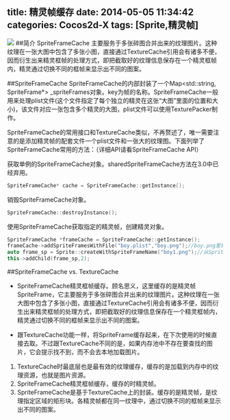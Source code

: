 title: 精灵帧缓存
date: 2014-05-05 11:34:42
categories: Cocos2d-X
tags: [Sprite,精灵帧]
---
![](https://github.com/zt1991616/blog/master/raw/Image/14050501.png)
##简介
SpriteFrameCache 主要服务于多张碎图合并出来的纹理图片。这种纹理在一张大图中包含了多张小图，直接通过TextureCache引用会有诸多不便，因而衍生出来精灵框帧的处理方式，即把截取好的纹理信息保存在一个精灵框帧内，精灵通过切换不同的框帧来显示出不同的图案。

##SpriteFrameCache
SpriteFrameCache的内部封装了一个Map<std::string, SpriteFrame*> _spriteFrames对象。key为帧的名称。SpriteFrameCache一般用来处理plist文件(这个文件指定了每个独立的精灵在这张“大图”里面的位置和大小)，该文件对应一张包含多个精灵的大图，plist文件可以使用TexturePacker制作。
 
SpriteFrameCache的常用接口和TextureCache类似，不再赘述了，唯一需要注意的是添加精灵帧的配套文件一个plist文件和一张大的纹理图。下面列举了SpriteFrameCache常用的方法：（详细API请看SpriteFrameCache API）
 
获取单例的SpriteFrameCache对象。sharedSpriteFrameCache方法在3.0中已经弃用。
```c++
SpriteFrameCache* cache = SpriteFrameCache::getInstance();  
```

销毁SpriteFrameCache对象。
```c++
SpriteFrameCache::destroyInstance(); 
```

使用SpriteFrameCache获取指定的精灵帧，创建精灵对象。
```c++
SpriteFrameCache *frameCache = SpriteFrameCache::getInstance(); 
frameCache->addSpriteFramesWithFile("boy.plist","boy.png");//boy.png里集合了boy1.png,boy2.png这些小图 
auto frame_sp = Sprite::createWithSpriteFrameName("boy1.png");//从SpriteFrameCache缓存中找到boy1.png这张图片. 
this->addChild(frame_sp,2); 
```

##SpriteFrameCache vs. TextureCache 
- SpriteFrameCache精灵框帧缓存。顾名思义，这里缓存的是精灵帧SpriteFrame，它主要服务于多张碎图合并出来的纹理图片。这种纹理在一张大图中包含了多张小图，直接通过TextureCache引用会有诸多不便，因而衍生出来精灵框帧的处理方式，即把截取好的纹理信息保存在一个精灵框帧内，精灵通过切换不同的框帧来显示出不同的图案。
 
- 跟TextureCache功能一样，将SpriteFrame缓存起来，在下次使用的时候直接去取。不过跟TextureCache不同的是，如果内存池中不存在要查找的图片，它会提示找不到，而不会去本地加载图片。
 
1. TextureCache时最底层也是最有效的纹理缓存，缓存的是加载到内存中的纹理资源，也就是图片资源。
2. SpriteFrameCache精灵框帧缓存，缓存的时精灵帧。
3. SpriteFrameCache是基于TextureCache上的封装。缓存的是精灵帧，是纹理指定区域的矩形块。各精灵帧都在同一纹理中，通过切换不同的框帧来显示出不同的图案。